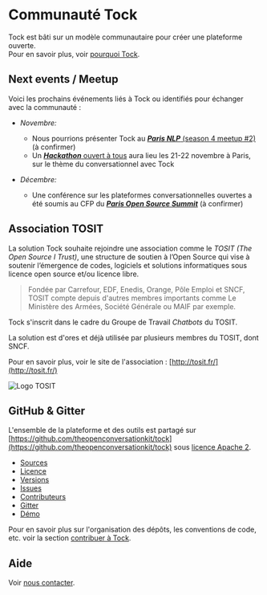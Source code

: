 # Communauté Tock

Tock est bâti sur un modèle communautaire pour créer une plateforme ouverte.<br/> Pour en savoir plus, voir [pourquoi Tock](pourquoi.md).

## Next events / Meetup

Voici les prochains événements liés à Tock ou identifiés pour échanger avec la communauté :

* _Novembre:_
    * Nous pourrions présenter Tock au [***Paris NLP*** (season 4 meetup #2)](https://www.meetup.com/fr-FR/Paris-NLP/events/lkmbhqyzpbkc/) (à confirmer)
    * Un [***Hackathon*** ouvert à tous](https://hackandbot.sncf.com/) aura lieu les 21-22 novembre à Paris, 
    sur le thème du conversationnel avec Tock

* _Décembre:_
    * Une conférence sur les plateformes conversationnelles ouvertes a été soumis au CFP du 
[***Paris Open Source Summit***](https://www.opensourcesummit.paris/) (à confirmer)

## Association TOSIT

La solution Tock souhaite rejoindre une association comme le _TOSIT (The Open Source I Trust)_,
 une structure de soutien à l’Open Source  qui vise à soutenir l’émergence de codes, logiciels et 
 solutions informatiques sous licence open source et/ou licence libre.

> Fondée par Carrefour, EDF, Enedis, Orange, Pôle Emploi et SNCF, TOSIT compte depuis d'autres membres 
> importants comme Le Ministère des Armées, Société Générale ou MAIF par exemple.

Tock s'inscrit dans le cadre du Groupe de Travail _Chatbots_ du TOSIT.

La solution est d'ores et déjà utilisée par plusieurs membres du TOSIT, dont SNCF.

Pour en savoir plus, voir le site de l'association : [http://tosit.fr/](http://tosit.fr/)

![Logo TOSIT](http://tosit.fr/resources/images/TOSIT_2.png)

## GitHub & Gitter

L'ensemble de la plateforme et des outils est partagé sur 
[https://github.com/theopenconversationkit/tock](https://github.com/theopenconversationkit/tock)
sous [licence Apache 2](https://github.com/theopenconversationkit/tock/blob/master/LICENSE).

* [Sources](https://github.com/theopenconversationkit/tock)
* [Licence](https://github.com/theopenconversationkit/tock/blob/master/LICENSE)
* [Versions](https://github.com/theopenconversationkit/tock/releases)
* [Issues](https://github.com/theopenconversationkit/tock/issues)
* [Contributeurs](https://github.com/theopenconversationkit/tock/graphs/contributors)
* [Gitter](https://gitter.im/tockchat/Lobby)
* [Démo](https://demo.tock.ai/) 


Pour en savoir plus sur l'organisation des dépôts, les conventions de code, etc. voir la section 
[contribuer à Tock](contribuer.md).

## Aide

Voir [nous contacter](contact.md).